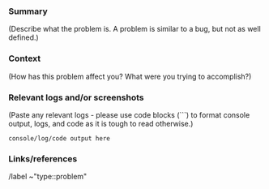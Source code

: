 ### Summary
(Describe what the problem is. A problem is similar to a bug, but not as well
defined.)


### Context
(How has this problem affect you? What were you trying to accomplish?)


### Relevant logs and/or screenshots
(Paste any relevant logs - please use code blocks (```) to format console output,
logs, and code as it is tough to read otherwise.)
```
console/log/code output here
```


### Links/references


/label ~"type::problem"
